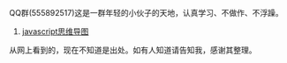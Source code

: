 QQ群(555892517)这是一群年轻的小伙子的天地，认真学习、不做作、不浮躁。

1. [javascript思维导图](https://github.com/FrontAndEndWireless/LearnFrontAndEnd/tree/master/jsMindMap)

从网上看到的，现在不知道是出处。如有人知道请告知我，感谢其整理。
